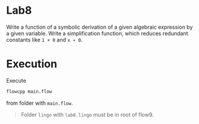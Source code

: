 # Lab8

Write a function of a symbolic derivation of a given algebraic expression by a given variable. Write a simplification function, which reduces redundant constants like `1 + 0` and `x ∗ 0`.

# Execution

Execute

```Bash
flowcpp main.flow
```

from folder with `main.flow`.

> Folder `lingo` with `lab8.lingo` must be in root of flow9.

